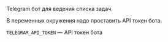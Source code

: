 Telegram бот для ведения списка задач.


В переменных окружения надо проставить API токен бота.

`TELEGRAM_API_TOKEN` — API токен бота

